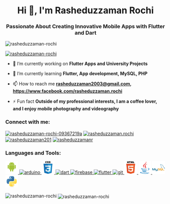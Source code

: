<h1 align="center">Hi 👋, I'm Rasheduzzaman Rochi</h1>
<h3 align="center">Passionate About Creating Innovative Mobile Apps with Flutter and Dart</h3>

<p align="left"> <img src="https://komarev.com/ghpvc/?username=rasheduzzaman-rochi&label=Profile%20views&color=0e75b6&style=flat" alt="rasheduzzaman-rochi" /> </p>

<p align="left"> <a href="https://github.com/ryo-ma/github-profile-trophy"><img src="https://github-profile-trophy.vercel.app/?username=rasheduzzaman-rochi" alt="rasheduzzaman-rochi" /></a> </p>

- 🔭 I’m currently working on **Flutter Apps and University Projects**

- 🌱 I’m currently learning **Flutter, App development, MySQL, PHP**

- 📫 How to reach me **rasheduzzaman2003@gmail.com, https://www.facebook.com/rasheduzzaman.rochi**

- ⚡ Fun fact **Outside of my professional interests, I am a coffee lover, and I enjoy mobile photography and videography**

<h3 align="left">Connect with me:</h3>
<p align="left">
<a href="https://linkedin.com/in/rasheduzzaman-rochi-09367219a" target="blank"><img align="center" src="https://raw.githubusercontent.com/rahuldkjain/github-profile-readme-generator/master/src/images/icons/Social/linked-in-alt.svg" alt="rasheduzzaman-rochi-09367219a" height="30" width="40" /></a>
<a href="https://fb.com/rasheduzzaman.rochi" target="blank"><img align="center" src="https://raw.githubusercontent.com/rahuldkjain/github-profile-readme-generator/master/src/images/icons/Social/facebook.svg" alt="rasheduzzaman.rochi" height="30" width="40" /></a>
<a href="https://www.hackerrank.com/rasheduzzaman201" target="blank"><img align="center" src="https://raw.githubusercontent.com/rahuldkjain/github-profile-readme-generator/master/src/images/icons/Social/hackerrank.svg" alt="rasheduzzaman201" height="30" width="40" /></a>
<a href="https://codeforces.com/profile/rasheduzzamanr" target="blank"><img align="center" src="https://raw.githubusercontent.com/rahuldkjain/github-profile-readme-generator/master/src/images/icons/Social/codeforces.svg" alt="rasheduzzamanr" height="30" width="40" /></a>
</p>

<h3 align="left">Languages and Tools:</h3>
<p align="left"> <a href="https://developer.android.com" target="_blank" rel="noreferrer"> <img src="https://raw.githubusercontent.com/devicons/devicon/master/icons/android/android-original-wordmark.svg" alt="android" width="40" height="40"/> </a> <a href="https://www.arduino.cc/" target="_blank" rel="noreferrer"> <img src="https://cdn.worldvectorlogo.com/logos/arduino-1.svg" alt="arduino" width="40" height="40"/> </a> <a href="https://www.w3schools.com/css/" target="_blank" rel="noreferrer"> <img src="https://raw.githubusercontent.com/devicons/devicon/master/icons/css3/css3-original-wordmark.svg" alt="css3" width="40" height="40"/> </a> <a href="https://dart.dev" target="_blank" rel="noreferrer"> <img src="https://www.vectorlogo.zone/logos/dartlang/dartlang-icon.svg" alt="dart" width="40" height="40"/> </a> <a href="https://firebase.google.com/" target="_blank" rel="noreferrer"> <img src="https://www.vectorlogo.zone/logos/firebase/firebase-icon.svg" alt="firebase" width="40" height="40"/> </a> <a href="https://flutter.dev" target="_blank" rel="noreferrer"> <img src="https://www.vectorlogo.zone/logos/flutterio/flutterio-icon.svg" alt="flutter" width="40" height="40"/> </a> <a href="https://git-scm.com/" target="_blank" rel="noreferrer"> <img src="https://www.vectorlogo.zone/logos/git-scm/git-scm-icon.svg" alt="git" width="40" height="40"/> </a> <a href="https://www.w3.org/html/" target="_blank" rel="noreferrer"> <img src="https://raw.githubusercontent.com/devicons/devicon/master/icons/html5/html5-original-wordmark.svg" alt="html5" width="40" height="40"/> </a> <a href="https://www.java.com" target="_blank" rel="noreferrer"> <img src="https://raw.githubusercontent.com/devicons/devicon/master/icons/java/java-original.svg" alt="java" width="40" height="40"/> </a> <a href="https://www.mysql.com/" target="_blank" rel="noreferrer"> <img src="https://raw.githubusercontent.com/devicons/devicon/master/icons/mysql/mysql-original-wordmark.svg" alt="mysql" width="40" height="40"/> </a> <a href="https://www.python.org" target="_blank" rel="noreferrer"> <img src="https://raw.githubusercontent.com/devicons/devicon/master/icons/python/python-original.svg" alt="python" width="40" height="40"/> </a> </p>

<p><img align="left" src="https://github-readme-stats.vercel.app/api/top-langs?username=rasheduzzaman-rochi&show_icons=true&locale=en&layout=compact" alt="rasheduzzaman-rochi" /></p>

<p>&nbsp;<img align="center" src="https://github-readme-stats.vercel.app/api?username=rasheduzzaman-rochi&show_icons=true&locale=en" alt="rasheduzzaman-rochi" /></p>
